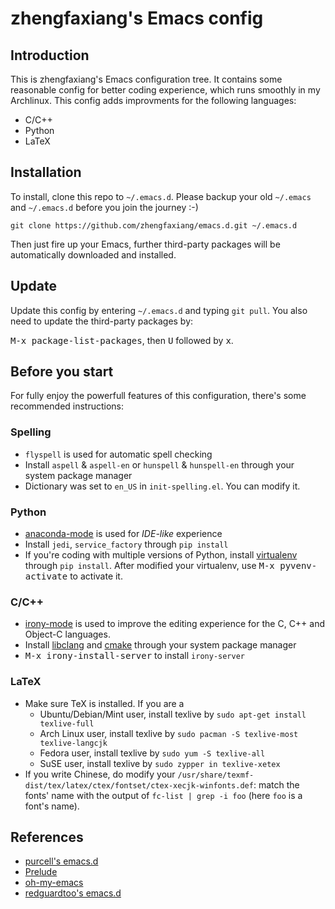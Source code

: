 # zhengfaxiang's Emacs config #

## Introduction ##

This is zhengfaxiang's Emacs configuration tree. It contains some reasonable 
config for better coding experience, which runs smoothly in my Archlinux. This
config adds improvments for the following languages:

* C/C++
* Python
* LaTeX

## Installation ##

To install, clone this repo to `~/.emacs.d`. Please backup your old `~/.emacs`
and `~/.emacs.d` before you join the journey :-)

```
git clone https://github.com/zhengfaxiang/emacs.d.git ~/.emacs.d
```

Then just fire up your Emacs, further third-party packages will be automatically
downloaded and installed.

## Update ##

Update this config by entering `~/.emacs.d` and typing `git pull`. You also need
to update the third-party packages by:

<kbd>M-x package-list-packages</kbd>, then <kbd>U</kbd> followed by <kbd>x</kbd>.

## Before you start ##

For fully enjoy the powerfull features of this configuration, there's some
recommended instructions:

### Spelling ###

* `flyspell` is used for automatic spell checking
* Install `aspell` & `aspell-en` or `hunspell` & `hunspell-en` through your
system package manager
* Dictionary was set to `en_US` in `init-spelling.el`. You can modify it.

### Python ###

* [anaconda-mode](https://github.com/proofit404/anaconda-mode) is used for
*IDE-like* experience
* Install `jedi`, `service_factory` through `pip install`
* If you're coding with multiple versions of Python, install
[virtualenv](https://virtualenv.pypa.io/en/latest/)
through `pip install`. After modified your virtualenv, use
<kbd>M-x pyvenv-activate</kbd> to activate it.

### C/C++ ###

* [irony-mode](https://github.com/Sarcasm/irony-mode) is used to improve
the editing experience for the C, C++ and Object-C languages.
* Install [libclang](http://clang.llvm.org/doxygen/group__CINDEX.html) and
[cmake](http://www.cmake.org/) through your system package manager
* <kbd>M-x irony-install-server</kbd> to install `irony-server`

### LaTeX ###

* Make sure TeX is installed. If you are a
  * Ubuntu/Debian/Mint user, install texlive by
  `sudo apt-get install texlive-full`
  * Arch Linux user, install texlive by
  `sudo pacman -S texlive-most texlive-langcjk`
  * Fedora user, install texlive by `sudo yum -S texlive-all`
  * SuSE user, install texlive by `sudo zypper in texlive-xetex`
* If you write Chinese, do modify your
`/usr/share/texmf-dist/tex/latex/ctex/fontset/ctex-xecjk-winfonts.def`:
match the fonts' name with the output of `fc-list | grep -i foo` (here `foo` is a
font's name).


## References ##

* [purcell's emacs.d](https://github.com/purcell/emacs.d)
* [Prelude](https://github.com/bbatsov/prelude)
* [oh-my-emacs](https://github.com/xiaohanyu/oh-my-emacs)
* [redguardtoo's emacs.d](https://github.com/redguardtoo/emacs.d)
